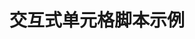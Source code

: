 ---
layout: article
title: 交互式单元格脚本示例
description: 
  - 该脚本能让您通过点击交互式表中的单元格，管理多个可视化看板，并相互之间进行切换。
lang: cn
weight: 50
isDraft: false
ref: Script_Cell_Tab
category:
  - Script
  - Scripting
image: Script_Cell_Tab_EN.png
download: Script_Cell_Tab_EN.pbmx
overview_description:
overview_benefits:
overview_data_sources:
---